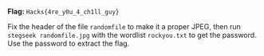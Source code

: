 **Flag:** `Hacks{4re_y0u_4_ch1ll_guy}`

Fix the header of the file `randomfile` to make it a proper JPEG, then run `stegseek randomfile.jpg` with the wordlist `rockyou.txt` to get the password. Use the password to extract the flag.


